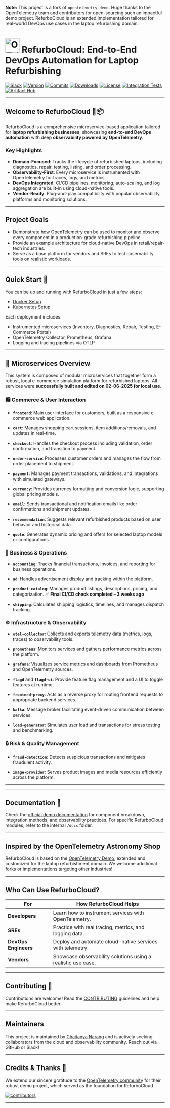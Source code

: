 **Note:** This project is a fork of `opentelemetry-demo`. Huge thanks to the OpenTelemetry team and contributors for open-sourcing such an impactful demo project. RefurboCloud is an extended implementation tailored for real-world DevOps use cases in the laptop refurbishing domain.

<!-- markdownlint-disable-next-line -->
# <img src="https://opentelemetry.io/img/logos/opentelemetry-logo-nav.png" alt="OTel logo" width="45"> RefurboCloud: End-to-End DevOps Automation for Laptop Refurbishing

[![Slack](https://img.shields.io/badge/slack-@cncf/otel/demo-brightgreen.svg?logo=slack)](https://cloud-native.slack.com/archives/C03B4CWV4DA)
[![Version](https://img.shields.io/github/v/release/open-telemetry/opentelemetry-demo?color=blueviolet)](https://github.com/open-telemetry/opentelemetry-demo/releases)
[![Commits](https://img.shields.io/github/commits-since/open-telemetry/opentelemetry-demo/latest?color=ff69b4&include_prereleases)](https://github.com/open-telemetry/opentelemetry-demo/graphs/commit-activity)
[![Downloads](https://img.shields.io/docker/pulls/otel/demo)](https://hub.docker.com/r/otel/demo)
[![License](https://img.shields.io/badge/License-Apache_2.0-blue.svg?color=red)](https://github.com/open-telemetry/opentelemetry-demo/blob/main/LICENSE)
[![Integration Tests](https://github.com/open-telemetry/opentelemetry-demo/actions/workflows/run-integration-tests.yml/badge.svg)](https://github.com/open-telemetry/opentelemetry-demo/actions/workflows/run-integration-tests.yml)
[![Artifact Hub](https://img.shields.io/endpoint?url=https://artifacthub.io/badge/repository/opentelemetry-demo)](https://artifacthub.io/packages/helm/opentelemetry-helm/opentelemetry-demo)

---

## Welcome to RefurboCloud 🔧📦

RefurboCloud is a comprehensive microservice-based application tailored for **laptop refurbishing businesses**, showcasing **end-to-end DevOps automation** with deep **observability powered by OpenTelemetry**.

### Key Highlights

- **Domain-Focused**: Tracks the lifecycle of refurbished laptops, including diagnostics, repair, testing, listing, and order processing.
- **Observability-First**: Every microservice is instrumented with OpenTelemetry for traces, logs, and metrics.
- **DevOps Integrated**: CI/CD pipelines, monitoring, auto-scaling, and log aggregation are built-in using cloud-native tools.
- **Vendor-Ready**: Plug-and-play compatibility with popular observability platforms and monitoring solutions.

---

## Project Goals

- Demonstrate how OpenTelemetry can be used to monitor and observe every component in a production-grade refurbishing pipeline.
- Provide an example architecture for cloud-native DevOps in retail/repair-tech industries.
- Serve as a base platform for vendors and SREs to test observability tools on realistic workloads.

---

## Quick Start 🚀

You can be up and running with RefurboCloud in just a few steps:

- [Docker Setup](https://opentelemetry.io/docs/demo/docker_deployment/)
- [Kubernetes Setup](https://opentelemetry.io/docs/demo/kubernetes_deployment/)

Each deployment includes:

- Instrumented microservices (Inventory, Diagnostics, Repair, Testing, E-Commerce Portal)
- OpenTelemetry Collector, Prometheus, Grafana
- Logging and tracing pipelines via OTLP

---

## 🧩 Microservices Overview

This system is composed of modular microservices that together form a robust, local e-commerce simulation platform for refurbished laptops.
All services were **successfully built and edited on 02-06-2025 for local use**.

### 🛍️ Commerce & User Interaction

* **`frontend`**:
  Main user interface for customers, built as a responsive e-commerce web application.

* **`cart`**:
  Manages shopping cart sessions, item additions/removals, and updates in real-time.

* **`checkout`**:
  Handles the checkout process including validation, order confirmation, and transition to payment.

* **`order-service`**:
  Processes customer orders and manages the flow from order placement to shipment.

* **`payment`**:
  Manages payment transactions, validations, and integrations with simulated gateways.

* **`currency`**:
  Provides currency formatting and conversion logic, supporting global pricing models.

* **`email`**:
  Sends transactional and notification emails like order confirmations and shipment updates.

* **`recommendation`**:
  Suggests relevant refurbished products based on user behavior and historical data.

* **`quote`**:
  Generates dynamic pricing and offers for selected laptop models or configurations.

### 🧾 Business & Operations

* **`accounting`**:
  Tracks financial transactions, invoices, and reporting for business operations.

* **`ad`**:
  Handles advertisement display and tracking within the platform.

* **`product-catalog`**:
  Manages product listings, descriptions, pricing, and categorization.
  ✅ **Final CI/CD check completed – 3 weeks ago**

* **`shipping`**:
  Calculates shipping logistics, timelines, and manages dispatch tracking.

### ⚙️ Infrastructure & Observability

* **`otel-collector`**:
  Collects and exports telemetry data (metrics, logs, traces) to observability tools.

* **`prometheus`**:
  Monitors services and gathers performance metrics across the platform.

* **`grafana`**:
  Visualizes service metrics and dashboards from Prometheus and OpenTelemetry sources.

* **`flagd`** and **`flagd-ui`**:
  Provide feature flag management and a UI to toggle features at runtime.

* **`frontend-proxy`**:
  Acts as a reverse proxy for routing frontend requests to appropriate backend services.

* **`kafka`**:
  Message broker facilitating event-driven communication between services.

* **`load-generator`**:
  Simulates user load and transactions for stress testing and benchmarking.

### 🔒 Risk & Quality Management

* **`fraud-detection`**:
  Detects suspicious transactions and mitigates fraudulent activity.

* **`image-provider`**:
  Serves product images and media resources efficiently across the platform.

---



---

## Documentation 📖

Check the [official demo documentation][docs] for component breakdown, integration methods, and observability practices. For specific RefurboCloud modules, refer to the internal `/docs` folder.

---

## Inspired by the OpenTelemetry Astronomy Shop

RefurboCloud is based on the [OpenTelemetry Demo](https://github.com/open-telemetry/opentelemetry-demo), extended and customized for the laptop refurbishment domain. We welcome additional forks or implementations targeting other industries!

---

## Who Can Use RefurboCloud?

| For | How RefurboCloud Helps |
|-----|-------------------------|
| **Developers** | Learn how to instrument services with OpenTelemetry. |
| **SREs** | Practice with real tracing, metrics, and logging data. |
| **DevOps Engineers** | Deploy and automate cloud-native services with telemetry. |
| **Vendors** | Showcase observability solutions using a realistic use case. |

---

## Contributing 🤝

Contributions are welcome! Read the [CONTRIBUTING](CONTRIBUTING.md) guidelines and help make RefurboCloud better.

---

## Maintainers

This project is maintained by [Chaitanya Narang](https://github.com/ChaitanyaNarang28) and is actively seeking collaborators from the cloud and observability community. Reach out via GitHub or Slack!

---

## Credits & Thanks 🎉

We extend our sincere gratitude to the [OpenTelemetry community](https://opentelemetry.io) for their robust demo project, which served as the foundation for RefurboCloud.

[![contributors](https://contributors-img.web.app/image?repo=open-telemetry/opentelemetry-demo)](https://github.com/open-telemetry/opentelemetry-demo/graphs/contributors)

---

[docs]: https://opentelemetry.io/docs/demo/
